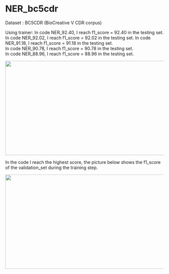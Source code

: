 # NER_bc5cdr

Dataset : BC5CDR (BioCreative V CDR corpus)

Using trainer:
In code NER_92.40, I reach f1_score = 92.40 in the testing set.  
In code NER_92.02, I reach f1_score = 92.02 in the testing set. 
In code NER_91.18, I reach f1_score = 91.18 in the testing set.  
In code NER_90.78, I reach f1_score = 90.78 in the testing set.  
In code NER_88.96, I reach f1_score = 88.96 in the testing set.  

<img src="https://github.com/frankyang603/NER_bc5cdr/assets/93704660/7f4087b7-fb72-4422-ae21-95a6f9086bca" width="600" height="300">

In the code I reach the highest score, the picture below shows the f1_score of the validation_set during the training step. 

<img src="https://github.com/frankyang603/NER_bc5cdr/assets/93704660/d9005fbf-f296-4677-a6d7-31d414a799ac" width="600" height="300">



